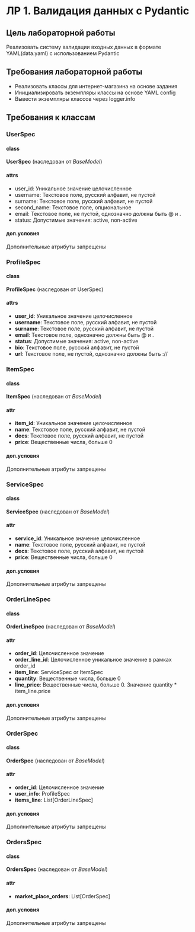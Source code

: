 # ЛР 1. Валидация данных с Pydantic

## Цель лабораторной работы

Реализовать систему валидации входных данных в формате YAML(data.yaml) с использованием Pydantic

## Требования лабораторной работы

- Реализовать классы для интернет-магазина на основе задания
- Инициализировать экземпляры классы на основе YAML config
- Вывести экземпляры классов через logger.info

## Требования к классам

### UserSpec

#### class
**UserSpec** (наследован от _BaseModel_)

#### attrs
- user_id: Уникальное значение целочисленное
- username: Текстовое поле, русский алфавит, не пустой
- surname: Текстовое поле, русский алфавит, не пустой
- second_name: Текстовое поле, опциональное
- email: Текстовое поле, не пустой, однозначно должны быть @ и .
- status: Допустимые значения: active, non-active

#### доп.условия
Дополнительные атрибуты запрещены

### ProfileSpec

#### class
**ProfileSpec** (наследован от UserSpec)

#### attrs
- **user_id**: Уникальное значение целочисленное
- **username**: Текстовое поле, русский алфавит, не пустой
- **surname**: Текстовое поле, русский алфавит, не пустой
- **email**: Текстовое поле, однозначно должны быть @ и .
- **status**: Допустимые значения: active, non-active
- **bio**: Текстовое поле, русский алфавит, не пустой
- **url**: Текстовое поле, не пустой, однозначно должны быть ://

### ItemSpec
#### class
**ItemSpec** (наследован от _BaseModel_)

#### attr
- **item_id**: Уникальное значение целочисленное
- **name**: Текстовое поле, русский алфавит, не пустой
- **decs**: Текстовое поле, русский алфавит, не пустой
- **price**: Вещественные числа, больше 0

#### доп.условия
Дополнительные атрибуты запрещены

### ServiceSpec
#### class
**ServiceSpec** (наследован от _BaseModel_)

#### attr
- **service_id**: Уникальное значение целочисленное
- **name**: Текстовое поле, русский алфавит, не пустой
- **decs**: Текстовое поле, русский алфавит, не пустой
- **price**: Вещественные числа, больше 0

#### доп.условия
Дополнительные атрибуты запрещены

### OrderLineSpec
#### class
**OrderLineSpec** (наследован от _BaseModel_)
#### attr
- **order_id**: Целочисленное значение
- **order_line_id**: Целочисленное уникальное значение в рамках order_id
- **item_line**: ServiceSpec or ItemSpec
- **quantity**: Вещественные числа, больше 0
- **line_price**: Вещественные числа, больше 0. Значение quantity * item_line.price
#### доп.условия
Дополнительные атрибуты запрещены

### OrderSpec
#### class
**OrderSpec** (наследован от _BaseModel_)
#### attr
- **order_id**: Целочисленное значение
- **user_info**: ProfileSpec
- **items_line**: List[OrderLineSpec]

#### доп.условия
Дополнительные атрибуты запрещены

### OrdersSpec

#### class
**OrdersSpec** (наследован от _BaseModel_)
#### attr
- **market_place_orders**: List[OrderSpec]

#### доп.условия
Дополнительные атрибуты запрещены
